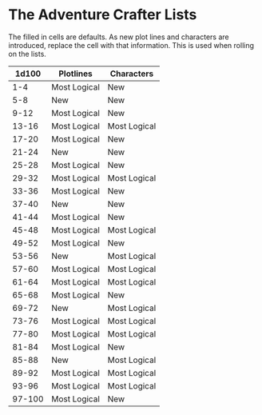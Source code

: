 # The Adventure Crafter Lists

The filled in cells are defaults. As new plot lines and characters are introduced, replace the cell with that information. This is used when rolling on the lists.

| 1d100  | Plotlines    | Characters   |
| ------ | ------------ | ------------ |
| 1-4    | Most Logical | New          |
| 5-8    | New          | New          |
| 9-12   | Most Logical | New          |
| 13-16  | Most Logical | Most Logical |
| 17-20  | Most Logical | New          |
| 21-24  | New          | New          |
| 25-28  | Most Logical | New          |
| 29-32  | Most Logical | Most Logical |
| 33-36  | Most Logical | New          |
| 37-40  | New          | New          |
| 41-44  | Most Logical | New          |
| 45-48  | Most Logical | Most Logical |
| 49-52  | Most Logical | New          |
| 53-56  | New          | Most Logical |
| 57-60  | Most Logical | Most Logical |
| 61-64  | Most Logical | Most Logical |
| 65-68  | Most Logical | New          |
| 69-72  | New          | Most Logical |
| 73-76  | Most Logical | Most Logical |
| 77-80  | Most Logical | Most Logical |
| 81-84  | Most Logical | New          |
| 85-88  | New          | Most Logical |
| 89-92  | Most Logical | Most Logical |
| 93-96  | Most Logical | Most Logical |
| 97-100 | Most Logical | New          | 
